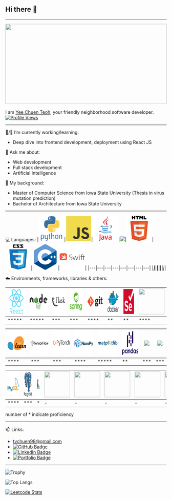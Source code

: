 ## Hi there 👋
---

<img src="https://github.com/YeeChuen/YeeChuen/blob/main/assets/code_name.gif" width="100%" height="250"/>

I am [Yee Chuen Teoh](https://yeechuensite.web.app/), your friendly neighborhood software developer.    [![Profile Views](https://komarev.com/ghpvc/?username=YeeChuen&style=flat-square&color=brightgreen)](https://github.com/YeeChuen)

___

🔭/🌱 I’m currently working/learning:
- Deep dive into frontend development, deployment using React JS

💬 Ask me about:
- Web development
- Full stack development
- Artificial Intelligence

🏫 My background:
- Master of Computer Science from Iowa State University (Thesis in virus mutation prediction)
- Bachelor of Architecture from Iowa State University

___

💻 Languages:
|<img src="https://github.com/devicons/devicon/blob/master/icons/python/python-original-wordmark.svg" width="80" height="80"/>|<img src="https://github.com/devicons/devicon/blob/master/icons/javascript/javascript-original.svg" width="80" height="80"/>|<img src="https://github.com/devicons/devicon/blob/master/icons/java/java-original-wordmark.svg" width="80" height="80"/>|<img src="https://upload.wikimedia.org/wikipedia/commons/8/87/Sql_data_base_with_logo.png?20210130181641" width="80"/>|<img src="https://github.com/devicons/devicon/blob/master/icons/html5/html5-original-wordmark.svg" width="80" height="80"/>|<img src="https://github.com/devicons/devicon/blob/master/icons/css3/css3-original-wordmark.svg" width="80" height="80"/>|<img src="https://github.com/devicons/devicon/blob/master/icons/cplusplus/cplusplus-original.svg" width="80"/>|<img src="https://github.com/devicons/devicon/blob/master/icons/swift/swift-original-wordmark.svg" width="80" height="80"/>|
|---|---|---|---|---|---|---|---|
|*****|*****|****|****|****|****|*|*|

☁️ Environments, frameworks, libraries & others:

|<img src="https://github.com/devicons/devicon/blob/master/icons/react/react-original-wordmark.svg" width="80" height="80"/>|<img src="https://github.com/devicons/devicon/blob/master/icons/nodejs/nodejs-original-wordmark.svg" width="80" height="80"/>|<img src="https://github.com/devicons/devicon/blob/master/icons/flask/flask-original-wordmark.svg" width="80" height="80"/>|<img src="https://github.com/devicons/devicon/blob/master/icons/spring/spring-original-wordmark.svg" width="80" height="80"/>|<img src="https://github.com/devicons/devicon/blob/master/icons/git/git-original-wordmark.svg" width="80" height="80"/>|<img src="https://github.com/devicons/devicon/blob/master/icons/docker/docker-original-wordmark.svg" width="80" height="80"/>|<img src="https://github.com/devicons/devicon/blob/master/icons/selenium/selenium-original.svg" width="80" height="80"/>|<img src="https://pypi-camo.freetls.fastly.net/c034579404e8ff6c46e52bef00a81315fba873a8/687474703a2f2f646f63732e707974686f6e2d72657175657374732e6f72672f656e2f6d61737465722f5f7374617469632f72657175657374732d736964656261722e706e67" height="80"  width="80"/>|
|---|---|---|---|---|---|---|---|
|*****|*****|***|***|****|**|**|****|


|<img src="https://github.com/devicons/devicon/blob/master/icons/scikitlearn/scikitlearn-original.svg" width="80" height="80"/>|<img src="https://github.com/devicons/devicon/blob/master/icons/tensorflow/tensorflow-line-wordmark.svg" width="80" height="80"/>|<img src="https://github.com/devicons/devicon/blob/master/icons/pytorch/pytorch-original-wordmark.svg" width="80" height="80"/>|<img src="https://github.com/devicons/devicon/blob/master/icons/numpy/numpy-original-wordmark.svg" width="80" height="80"/>|<img src="https://github.com/devicons/devicon/blob/master/icons/matplotlib/matplotlib-original-wordmark.svg" width="80" height="80"/>|<img src="https://github.com/devicons/devicon/blob/master/icons/pandas/pandas-original-wordmark.svg" width="80" height="80"/>|<img src="https://upload.wikimedia.org/wikipedia/commons/thumb/1/13/Biopython_logo.png/800px-Biopython_logo.png" width="80"/>|<img src="https://www.azoai.com/images/equipments/ImageForEquipment_519_16957228613756657.png" width="80"/>|
|---|---|---|---|---|---|---|---|
|****|***|***|****|*****|**|***|***|

|<img src="https://github.com/devicons/devicon/blob/master/icons/mysql/mysql-original-wordmark.svg" width="80" height="80"/>|<img src="https://github.com/devicons/devicon/blob/master/icons/postgresql/postgresql-original-wordmark.svg" width="80" height="80"/>|<img src="https://github.com/devicons/devicon/blob/master/icons/sqlite/sqlite-original-wordmark.svg" width="80" height="80"/>|<img src="" width="80" height="80"/>|<img src="" width="80" height="80"/>|<img src="" width="80" height="80"/>|<img src="" width="80" height="80"/>|<img src="" width="80" height="80"/>|
|---|---|---|---|---|---|---|---|
|****|***|*|-|-|-|-|-|

number of * indicate proficiency

___

📫 Links:
- tychuen98@gmail.com
- [![GitHub Badge](https://img.shields.io/badge/Github-black?style=flat-square&logo=github&logoColor=white)](https://github.com/YeeChuen)
- [![LinkedIn Badge](https://img.shields.io/badge/LinkedIn-blue?style=flat-square&logo=linkedin&logoColor=white)](https://www.linkedin.com/in/yeechuenteoh)
- [![Portfolio Badge](https://img.shields.io/badge/Portfolio-red?style=flat-square)](https://yeechuensite.web.app/)

<!--
**YeeChuen/YeeChuen** is a ✨ _special_ ✨ repository because its `README.md` (this file) appears on your GitHub profile.

Here are some ideas to get you started:

- 🔭 I’m currently working on ...
- 🌱 I’m currently learning ...
- 👯 I’m looking to collaborate on ...
- 🤔 I’m looking for help with ...
- 💬 Ask me about ...
- 📫 How to reach me: ...
- 😄 Pronouns: ...
- ⚡ Fun fact: ...
-->

___

![Trophy](https://github-profile-trophy.vercel.app/?username=YeeChuen&title=Stars,Followers,Commits,Repositories,MultipleLang,PullRequest,Experience)

![Top Langs](https://github-readme-stats.vercel.app/api/top-langs/?username=YeeChuen&layout=compact)

[![Leetcode Stats](https://leetcard.jacoblin.cool/YeeChuen?theme=light,unicorn)](https://leetcode.com/u/YeeChuen/)
